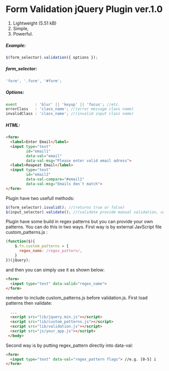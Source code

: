# Form Validation jQuery Plugin ver.1.0

1. Lightweight (5.51 kB)
2. Simple,
3. Powerful.
##### Example:

```js
$(form_selector).validation({ options });
```

##### form_selector: 
```js
'form', '.form', '#form';
```
##### Options:
```js
event        : 'blur' || 'keyup' || 'focus'; //etc.
errorClass   : 'class_name'; //(error message class name)
invalidClass : 'class_name'; //(invalid input class name)
```
##### HTML:
```html
<form>
  <label>Enter Email</label>
  <input type="text" 
         id="email1" 
         data-val="email" 
         data-val-msg="Please enter valid email adress">
  <label>Reapeat Email</label>
  <input type="text" 
         id="email2" 
         data-val-compare="#email1" 
         data-val-msg="Emails don`t match">
</form>
```
Plugin have two usefull methods:
```js
$(form_selector).isvalid(); //(returns true or false)
$(input_selector).validate(); //(validate provide manual validation, usefull when inputs values are being set dynamiclly.) 
```
Plugin have some build in regex patterns but you can provide your own patterns. You can do this in two ways. First way is by external JavScript file custom_patterns.js :
```js
(function($){
	$.fn.custom_patterns = {
	  regex_name: /regex_pattern/,
	}
})(jQuery);
```
and then you can simply use it as shown below:
```html
<form>
  <input type="text" data-valid="regex_name">
</form>
```
remeber to include custom_patterns.js before validation.js. First load patterns then validate:
```html
  ...
  <script src="lib/jquery.min.js"></script>
  <script src="lib/custom_patterns.js"></script>
  <script src="lib/validation.js"></script>
  <script src="js/your_app.js"></script>
 </body>
```
Second way is by putting regex_pattern directly into data-val:
```html
<form>
  <input type="text" data-val="regex_pattern flags"> //e.g. [0-5] i
</form>
```